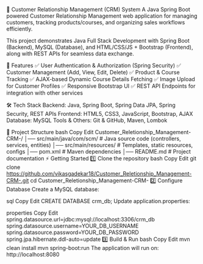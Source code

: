 📌 Customer Relationship Management (CRM) System
A Java Spring Boot powered Customer Relationship Management web application for managing customers, tracking products/courses, and organizing sales workflows efficiently.

This project demonstrates Java Full Stack Development with Spring Boot (Backend), MySQL (Database), and HTML/CSS/JS + Bootstrap (Frontend), along with REST APIs for seamless data exchange.

🚀 Features
✅ User Authentication & Authorization (Spring Security)
✅ Customer Management (Add, View, Edit, Delete)
✅ Product & Course Tracking
✅ AJAX-based Dynamic Course Details Fetching
✅ Image Upload for Customer Profiles
✅ Responsive Bootstrap UI
✅ REST API Endpoints for integration with other services

🛠 Tech Stack
Backend: Java, Spring Boot, Spring Data JPA, Spring Security, REST APIs
Frontend: HTML5, CSS3, JavaScript, Bootstrap, AJAX
Database: MySQL
Tools & Others: Git & GitHub, Maven, Lombok

📂 Project Structure
bash
Copy
Edit
Customer_Reletionship_Management-CRM-/
│── src/main/java/com/scm/    # Java source code (controllers, services, entities)
│── src/main/resources/       # Templates, static resources, configs
│── pom.xml                   # Maven dependencies
│── README.md                 # Project documentation
⚡ Getting Started
1️⃣ Clone the repository
bash
Copy
Edit
git clone https://github.com/vikasgadekar18/Customer_Reletionship_Management-CRM-.git
cd Customer_Reletionship_Management-CRM-
2️⃣ Configure Database
Create a MySQL database:

sql
Copy
Edit
CREATE DATABASE crm_db;
Update application.properties:

properties
Copy
Edit
spring.datasource.url=jdbc:mysql://localhost:3306/crm_db
spring.datasource.username=YOUR_DB_USERNAME
spring.datasource.password=YOUR_DB_PASSWORD
spring.jpa.hibernate.ddl-auto=update
3️⃣ Build & Run
bash
Copy
Edit
mvn clean install
mvn spring-boot:run
The application will run on: http://localhost:8080

